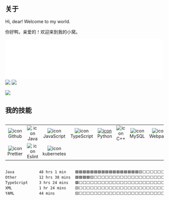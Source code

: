## 关于

Hi, dear! Welcome to my world.

你好鸭，亲爱的！欢迎来到我的小窝。

<div>
  <img src="./header.svg" width="800" />
</div>

<div class=".card-container">
  <img src="https://github-readme-stats.vercel.app/api?username=bluehyssopu" width=46%">
  <img src="https://streak-stats.demolab.com?user=bluehyssopu" width="50%">
</div>

<img src="https://github-readme-stats.vercel.app/api/wakatime?username=Goblin&hide_border=true&layout=compact&hide_title=true&langs_count=14&range=all_time"></img>

## 我的技能

<div style="display: flex; align-items: flex-start; align: center">
  <table align="center">
    <tr>
      <td align="center" width="96">
        <img src="https://techstack-generator.vercel.app/github-icon.svg" alt="icon" width="65" height="65" />
        <br>Github
      </td>
      <td align="center" width="96">
        <img src="https://techstack-generator.vercel.app/java-icon.svg" alt="icon" width="65" height="65" />
        <br>Java
      </td>
      <td align="center" width="96">
        <img src="https://techstack-generator.vercel.app/js-icon.svg" alt="icon" width="65" height="65" />
        <br>JavaScript
      </td>
      <td align="center" width="96">
        <img src="https://techstack-generator.vercel.app/ts-icon.svg" alt="icon" width="65" height="65" />
        <br>TypeScript
      </td>
      <td align="center" width="96">
        <a href="#macropower-tech">
          <img src="https://techstack-generator.vercel.app/python-icon.svg" alt="icon" width="65" height="65" />
        </a>
        <br>Python
      </td>
      <td align="center" width="96">
        <img src="https://techstack-generator.vercel.app/cpp-icon.svg" alt="icon" width="65" height="65" />
        <br>C++
      </td>
      <td align="center" width="96">
        <img src="https://techstack-generator.vercel.app/mysql-icon.svg" alt="icon" width="65" height="65" />
        <br>MySQL
      </td>
      <td align="center" width="96">
        <img src="https://techstack-generator.vercel.app/webpack-icon.svg" alt="icon" width="65" height="65" />
        <br>Webpack
      </td>
      <td align="center" width="96">
        <img src="https://techstack-generator.vercel.app/nginx-icon.svg" alt="icon" width="65" height="65" />
        <br>Nginx
      </td>
      <td align="center" width="96">
        <img src="https://techstack-generator.vercel.app/docker-icon.svg" alt="icon" width="65" height="65" />
        <br>Docker
      </td>
    </tr>
    <tr>
      <td align="center" width="96">
        <img src="https://techstack-generator.vercel.app/prettier-icon.svg" alt="icon" width="65" height="65" />
        <br>Prettier
      </td>
      <td align="center" width="96">
        <img src="https://techstack-generator.vercel.app/eslint-icon.svg" alt="icon" width="65" height="65" />
        <br>Eslint
      </td>
      <td align="center" width="96">
        <img src="https://techstack-generator.vercel.app/kubernetes-icon.svg" alt="icon" width="65" height="65" />
        <br>kubernetes
      </td>
    </tr>
  </table>
  <br><br>
</div>

<!--START_SECTION:waka-->

```txt
Java           48 hrs 1 min    🟩🟩🟩🟩🟩🟩🟩🟩🟩🟩🟩🟩🟩🟩🟩🟩🟩🟨⬜⬜⬜⬜⬜⬜⬜   69.58 %
Other          12 hrs 38 mins  🟩🟩🟩🟩🟨⬜⬜⬜⬜⬜⬜⬜⬜⬜⬜⬜⬜⬜⬜⬜⬜⬜⬜⬜⬜   18.32 %
TypeScript     3 hrs 24 mins   🟩⬜⬜⬜⬜⬜⬜⬜⬜⬜⬜⬜⬜⬜⬜⬜⬜⬜⬜⬜⬜⬜⬜⬜⬜   04.94 %
XML            1 hr 24 mins    🟨⬜⬜⬜⬜⬜⬜⬜⬜⬜⬜⬜⬜⬜⬜⬜⬜⬜⬜⬜⬜⬜⬜⬜⬜   02.04 %
YAML           44 mins         🟨⬜⬜⬜⬜⬜⬜⬜⬜⬜⬜⬜⬜⬜⬜⬜⬜⬜⬜⬜⬜⬜⬜⬜⬜   01.08 %
```

<!--END_SECTION:waka-->

